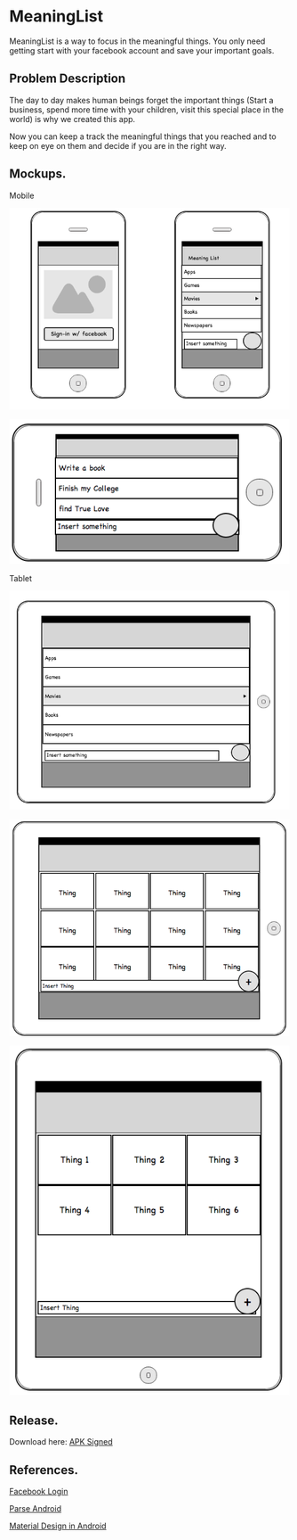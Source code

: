 # MeaningList

MeaningList is a way to focus in the meaningful things. You only need getting start with your facebook account and save your important goals.

## Problem Description

The day to day makes human beings forget the important things (Start a business, spend more time with your children, visit this special place in the world) is why we created this app.

Now you can keep a track the meaningful things that you reached and to keep on eye on them and decide if you are in the right way.

## Mockups.

Mobile

![](/img/img_1.png)

![](/img/img_3.png)

Tablet

![](/img/img_2.png)

![](/img/img_4.png)

![](/img/img_5.png)

## Release.

Download here: <a href="https://drive.google.com/file/d/0B1n2c5j2cFiEME8wRXJXams4MWc/view?usp=sharing" target="_blank">APK Signed</a>

## References.

<a href="https://developers.facebook.com/docs/facebook-login/android/v2.3" target="_blank">Facebook Login</a>

<a href="https://www.parse.com/docs/android_guide" target="_blank">Parse Android</a>

<a href="http://j.mp/1DO9mix" target="_blank">Material Design in Android</a>
